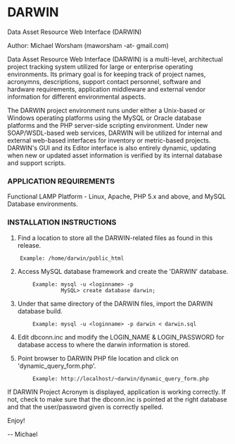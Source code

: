 # DARWIN
Data Asset Resource Web Interface (DARWIN)

Author: Michael Worsham (maworsham -at- gmail.com)

Data Asset Resource Web Interface (DARWIN) is a multi-level, architectual project tracking system utilized
for large or enterprise operating environments. Its primary goal is for keeping track of project names,
acronymns, descriptions, support contact personnel, software and hardware requirements, application
middleware and external vendor information for different environmental aspects.

The DARWIN project environment runs under either a Unix-based or Windows operating platforms using the
MySQL or Oracle database platforms and the PHP server-side scripting environment. Under new SOAP/WSDL-based
web services, DARWIN will be utilized for internal and external web-based interfaces for inventory or
metric-based projects. DARWIN's GUI and its Editor interface is also entirely dynamic, updating when new or
updated asset information is verified by its internal database and support scripts.


### APPLICATION REQUIREMENTS
Functional LAMP Platform - Linux, Apache, PHP 5.x and above, and MySQL Database environments.


### INSTALLATION INSTRUCTIONS
1) Find a location to store all the DARWIN-related files as found in
   this release. 
```
	Example: /home/darwin/public_html
```

2) Access MySQL database framework and create the 'DARWIN' database.
```
        Example: mysql -u <loginname> -p
                 MySQL> create database darwin;
```

3) Under that same directory of the DARWIN files, import the DARWIN database build.
```
        Example: mysql -u <loginname> -p darwin < darwin.sql
```

4) Edit dbconn.inc and modify the LOGIN_NAME & LOGIN_PASSWORD for
   database access to where the darwin information is stored.

5) Point browser to DARWIN PHP file location and click on 'dynamic_query_form.php'.
```
        Example: http://localhost/~darwin/dynamic_query_form.php
```

If DARWIN Project Acronym is displayed, application is working correctly. If not,
check to make sure that the dbconn.inc is pointed at the right database and that
the user/password given is correctly spelled.

Enjoy!

-- Michael


